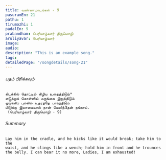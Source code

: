 ```yaml
---
title: ​வண்ணமாடங்கள் - 9
pasuramEn: 21
pathu: 1
tirumozhi: 1
padalEn: 9
prabandham: பெரியாழ்வார் திருமொழி
aruliyavar: பெரியாழ்வார்
image: 
audio: 
description: "This is an example song."
tags: 
detailedPage: "/songdetails/song-21"
---
```



###### பதம் பிரிக்கவும்


	கிடக்கில் தொட்டில் கிழிய உதைத்திடும்*
	எடுத்துக் கொள்ளில் மருங்கை இறுத்திடும்
	ஒடுக்கிப் புல்கில் உதரத்தே பாய்ந்திடும்
	மிடுக்கு இலாமையால் நான் மெலிந்தேன் நங்காய்.
	 (பெரியாழ்வார் திருமொழி - 9)
	

###### Summary


	Lay him in the cradle, and he kicks like it would break; take him to the
	waist, and he clings like a wench; hold him in front and he trounces
	the belly. I can bear it no more, Ladies, I am exhausted!
	
